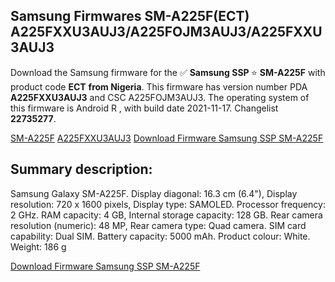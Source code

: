 <h2>Samsung Firmwares SM-A225F(ECT) A225FXXU3AUJ3/A225FOJM3AUJ3/A225FXXU3AUJ3</h2>
Download the Samsung firmware for the ✅ <strong>Samsung SSP </strong> ⭐ <strong>SM-A225F</strong> with product code <strong>ECT</strong> <strong> from Nigeria</strong>. This firmware has version number PDA <strong>A225FXXU3AUJ3</strong> and CSC A225FOJM3AUJ3. The operating system of this firmware is Android R , with build date 2021-11-17. Changelist <strong>22735277</strong>.


[SM-A225F](https://samfirm.shop/samsung/model/SM-A225F)
[A225FXXU3AUJ3](https://samfirm.shop/samsung/pda/A225FXXU3AUJ3)
[Download Firmware Samsung SSP SM-A225F](https://samfirm.shop/samsung/firmware/475424)
<h2>Summary description:</h2>
<p>Samsung Galaxy SM-A225F. Display diagonal: 16.3 cm (6.4"), Display resolution: 720 x 1600 pixels, Display type: SAMOLED. Processor frequency: 2 GHz. RAM capacity: 4 GB, Internal storage capacity: 128 GB. Rear camera resolution (numeric): 48 MP, Rear camera type: Quad camera. SIM card capability: Dual SIM. Battery capacity: 5000 mAh. Product colour: White. Weight: 186 g</p>


[Download Firmware Samsung SSP SM-A225F](https://samfirm.shop/samsung/firmware/475424)
